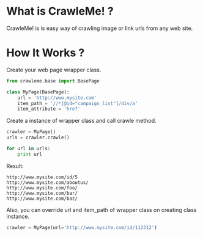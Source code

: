 # What is CrawleMe! ?

CrawleMe! is is easy way of crawling image or link urls from any web site.

# How It Works ?
Create your web page wrapper class.
```python
from crawleme.base import BasePage

class MyPage(BasePage):
	url = 'http://www.mysite.com'
	item_path = '//*[@id="campaign_list"]/div/a'
	item_attribute = 'href'
```

Create a instance of wrapper class and call crawle method.
```python
crawler = MyPage()
urls = crawler.crawle()

for url in urls:
	print url
```

Result: 
```
http://www.mysite.com/id/5
http://www.mysite.com/aboutus/
http://www.mysite.com/foo/
http://www.mysite.com/bar/
http://www.mysite.com/baz/
```

Also, you can override url and item_path of wrapper class on creating class instance.
```python
crawler = MyPage(url='http://www.mysite.com/id/112312')
```

